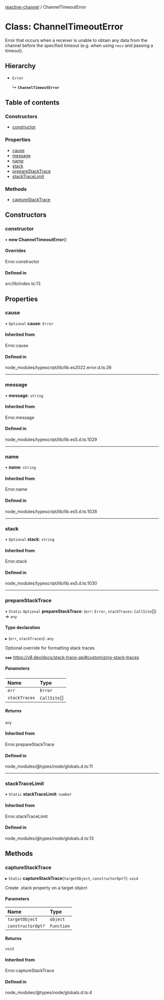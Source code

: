 [reactive-channel](../README.md) / ChannelTimeoutError

# Class: ChannelTimeoutError

Error that occurs when a receiver is unable to obtain any data from the channel
before the specified timeout (e.g. when using `recv` and passing a timeout).

## Hierarchy

- `Error`

  ↳ **`ChannelTimeoutError`**

## Table of contents

### Constructors

- [constructor](ChannelTimeoutError.md#constructor)

### Properties

- [cause](ChannelTimeoutError.md#cause)
- [message](ChannelTimeoutError.md#message)
- [name](ChannelTimeoutError.md#name)
- [stack](ChannelTimeoutError.md#stack)
- [prepareStackTrace](ChannelTimeoutError.md#preparestacktrace)
- [stackTraceLimit](ChannelTimeoutError.md#stacktracelimit)

### Methods

- [captureStackTrace](ChannelTimeoutError.md#capturestacktrace)

## Constructors

### constructor

• **new ChannelTimeoutError**()

#### Overrides

Error.constructor

#### Defined in

src/lib/index.ts:13

## Properties

### cause

• `Optional` **cause**: `Error`

#### Inherited from

Error.cause

#### Defined in

node_modules/typescript/lib/lib.es2022.error.d.ts:26

___

### message

• **message**: `string`

#### Inherited from

Error.message

#### Defined in

node_modules/typescript/lib/lib.es5.d.ts:1029

___

### name

• **name**: `string`

#### Inherited from

Error.name

#### Defined in

node_modules/typescript/lib/lib.es5.d.ts:1028

___

### stack

• `Optional` **stack**: `string`

#### Inherited from

Error.stack

#### Defined in

node_modules/typescript/lib/lib.es5.d.ts:1030

___

### prepareStackTrace

▪ `Static` `Optional` **prepareStackTrace**: (`err`: `Error`, `stackTraces`: `CallSite`[]) => `any`

#### Type declaration

▸ (`err`, `stackTraces`): `any`

Optional override for formatting stack traces

**`see`** https://v8.dev/docs/stack-trace-api#customizing-stack-traces

##### Parameters

| Name | Type |
| :------ | :------ |
| `err` | `Error` |
| `stackTraces` | `CallSite`[] |

##### Returns

`any`

#### Inherited from

Error.prepareStackTrace

#### Defined in

node_modules/@types/node/globals.d.ts:11

___

### stackTraceLimit

▪ `Static` **stackTraceLimit**: `number`

#### Inherited from

Error.stackTraceLimit

#### Defined in

node_modules/@types/node/globals.d.ts:13

## Methods

### captureStackTrace

▸ `Static` **captureStackTrace**(`targetObject`, `constructorOpt?`): `void`

Create .stack property on a target object

#### Parameters

| Name | Type |
| :------ | :------ |
| `targetObject` | `object` |
| `constructorOpt?` | `Function` |

#### Returns

`void`

#### Inherited from

Error.captureStackTrace

#### Defined in

node_modules/@types/node/globals.d.ts:4
